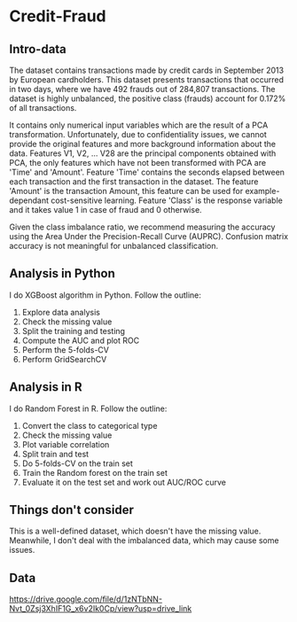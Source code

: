 # Credit-Fraud

## Intro-data
The dataset contains transactions made by credit cards in September 2013 by European cardholders.
This dataset presents transactions that occurred in two days, where we have 492 frauds out of 284,807 transactions. The dataset is highly unbalanced, the positive class (frauds) account for 0.172% of all transactions.

It contains only numerical input variables which are the result of a PCA transformation. Unfortunately, due to confidentiality issues, we cannot provide the original features and more background information about the data. Features V1, V2, … V28 are the principal components obtained with PCA, the only features which have not been transformed with PCA are 'Time' and 'Amount'. Feature 'Time' contains the seconds elapsed between each transaction and the first transaction in the dataset. The feature 'Amount' is the transaction Amount, this feature can be used for example-dependant cost-sensitive learning. Feature 'Class' is the response variable and it takes value 1 in case of fraud and 0 otherwise.

Given the class imbalance ratio, we recommend measuring the accuracy using the Area Under the Precision-Recall Curve (AUPRC). Confusion matrix accuracy is not meaningful for unbalanced classification.

## Analysis in Python
I do XGBoost algorithm in Python. 
Follow the outline: 

1. Explore data analysis
2. Check the missing value
3. Split the training and testing
4. Compute the AUC and plot ROC
5. Perform the 5-folds-CV
6. Perform GridSearchCV

## Analysis in R
I do Random Forest in R.
Follow the outline:

1. Convert the class to categorical type
2. Check the missing value
3. Plot variable correlation 
4. Split train and test 
5. Do 5-folds-CV on the train set 
6. Train the Random forest on the train set
7. Evaluate it on the test set and work out AUC/ROC curve

## Things don't consider
This is a well-defined dataset, which doesn't have the missing value. Meanwhile, I don't deal with the imbalanced data, which may cause some issues.
## Data
https://drive.google.com/file/d/1zNTbNN-Nvt_0Zsj3XhIF1G_x6v2Ik0Cp/view?usp=drive_link
